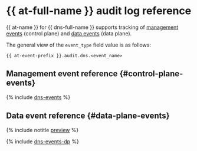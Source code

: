 # {{ at-full-name }} audit log reference

{{ at-name }} for {{ dns-full-name }} supports tracking of [management events](../audit-trails/concepts/format.md) (control plane) and [data events](../audit-trails/concepts/format-data-plane.md) (data plane).

The general view of the `event_type` field value is as follows:

```text
{{ at-event-prefix }}.audit.dns.<event_name>
```

## Management event reference {#control-plane-events}

{% include [dns-events](../_includes/audit-trails/events/dns-events.md) %}

## Data event reference {#data-plane-events}

{% include notitle [preview](../_includes/note-preview-by-request.md) %}

{% include [dns-events-dp](../_includes/audit-trails/events/dns-events-dp.md) %}